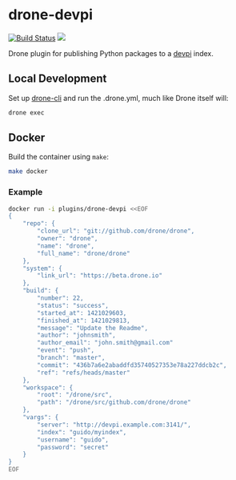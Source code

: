 # drone-devpi

[![Build Status](http://beta.drone.io/api/badges/drone-plugins/drone-devpi/status.svg)](http://beta.drone.io/drone-plugins/drone-devpi)
[![](https://badge.imagelayers.io/plugins/drone-devpi:latest.svg)](https://imagelayers.io/?images=plugins/drone-devpi:latest 'Get your own badge on imagelayers.io')

Drone plugin for publishing Python packages to a [devpi](http://doc.devpi.net/) index.

## Local Development

Set up [drone-cli](https://github.com/drone/drone-cli) and run the .drone.yml, much like Drone itself will:

```sh
drone exec
```

## Docker

Build the container using `make`:

```sh
make docker
```

### Example

```sh
docker run -i plugins/drone-devpi <<EOF
{
    "repo": {
        "clone_url": "git://github.com/drone/drone",
        "owner": "drone",
        "name": "drone",
        "full_name": "drone/drone"
    },
    "system": {
        "link_url": "https://beta.drone.io"
    },
    "build": {
        "number": 22,
        "status": "success",
        "started_at": 1421029603,
        "finished_at": 1421029813,
        "message": "Update the Readme",
        "author": "johnsmith",
        "author_email": "john.smith@gmail.com"
        "event": "push",
        "branch": "master",
        "commit": "436b7a6e2abaddfd35740527353e78a227ddcb2c",
        "ref": "refs/heads/master"
    },
    "workspace": {
        "root": "/drone/src",
        "path": "/drone/src/github.com/drone/drone"
    },
    "vargs": {
        "server": "http://devpi.example.com:3141/",
        "index": "guido/myindex",
        "username": "guido",
        "password": "secret"
    }
}
EOF
```
